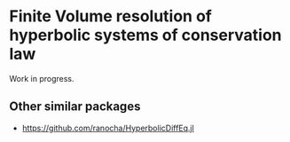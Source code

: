 # Finite Volume resolution of hyperbolic systems of conservation law

Work in progress.

## Other similar packages

* https://github.com/ranocha/HyperbolicDiffEq.jl
